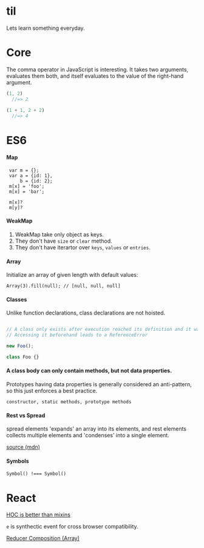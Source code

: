 # til
Lets learn something everyday.

# Core

The comma operator in JavaScript is interesting.
It takes two arguments, evaluates them both, and itself evaluates to the value of the right-hand argument.

```js
(1, 2)
  //=> 2

(1 + 1, 2 + 2)
  //=> 4
```

# ES6

#### Map

```
 var m = {};
 var a = {id: 1},
     b = {id: 2};
 m[x] = 'foo';
 m[x] = 'bar';
 
 m[x]?
 m[y]?
```

#### WeakMap

1. WeakMap take only object as keys.
2. They don't have `size` or `clear` method.
3. They don't have iterartor over `keys`, `values` or `entries`.

#### Array

Initialize an array of given length with default values:

```
Array(3).fill(null); // [null, null, null]
```

#### Classes

Unlike function declarations, class declarations are not hoisted.

```js

// A class only exists after execution reached its definition and it was evaluated.
// Accessing it beforehand leads to a ReferenceError

new Foo();

class Foo {}

```

#### A class body can only contain methods, but not data properties.


Prototypes having data properties is generally considered an anti-pattern, so this just enforces a best practice.

`constructor, static methods, prototype methods`

#### Rest vs Spread

spread elements 'expands' an array into its elements, and rest elements collects
multiple elements and 'condenses' into a single element.

[source (mdn)](https://developer.mozilla.org/en/docs/Web/JavaScript/Reference/Operators/Spread_operator)

#### Symbols

`Symbol() !=== Symbol()`

# React

[HOC is better than mixins](https://facebook.github.io/react/docs/higher-order-components.html)

`e` is synthectic event for cross browser compatibility.

[Reducer Composition (Array)](www.example.com)

